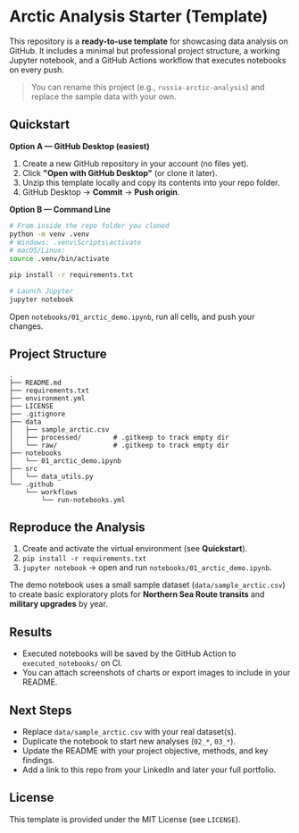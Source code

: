 
# Arctic Analysis Starter (Template)

This repository is a **ready-to-use template** for showcasing data analysis on GitHub.
It includes a minimal but professional project structure, a working Jupyter notebook, and
a GitHub Actions workflow that executes notebooks on every push.

> You can rename this project (e.g., `russia-arctic-analysis`) and replace the sample data with your own.

## Quickstart

**Option A — GitHub Desktop (easiest)**  
1. Create a new GitHub repository in your account (no files yet).
2. Click **"Open with GitHub Desktop"** (or clone it later).
3. Unzip this template locally and copy its contents into your repo folder.
4. GitHub Desktop → **Commit** → **Push origin**.

**Option B — Command Line**
```bash
# From inside the repo folder you cloned
python -m venv .venv
# Windows: .venv\Scripts\activate
# macOS/Linux:
source .venv/bin/activate

pip install -r requirements.txt

# Launch Jupyter
jupyter notebook
```

Open `notebooks/01_arctic_demo.ipynb`, run all cells, and push your changes.

## Project Structure

```
.
├── README.md
├── requirements.txt
├── environment.yml
├── LICENSE
├── .gitignore
├── data
│   ├── sample_arctic.csv
│   ├── processed/        # .gitkeep to track empty dir
│   └── raw/              # .gitkeep to track empty dir
├── notebooks
│   └── 01_arctic_demo.ipynb
├── src
│   └── data_utils.py
└── .github
    └── workflows
        └── run-notebooks.yml
```

## Reproduce the Analysis

1. Create and activate the virtual environment (see **Quickstart**).
2. `pip install -r requirements.txt`
3. `jupyter notebook` → open and run `notebooks/01_arctic_demo.ipynb`.

The demo notebook uses a small sample dataset (`data/sample_arctic.csv`) to create basic
exploratory plots for **Northern Sea Route transits** and **military upgrades** by year.

## Results

- Executed notebooks will be saved by the GitHub Action to `executed_notebooks/` on CI.
- You can attach screenshots of charts or export images to include in your README.

## Next Steps

- Replace `data/sample_arctic.csv` with your real dataset(s).
- Duplicate the notebook to start new analyses (`02_*`, `03_*`).
- Update the README with your project objective, methods, and key findings.
- Add a link to this repo from your LinkedIn and later your full portfolio.

## License

This template is provided under the MIT License (see `LICENSE`).
